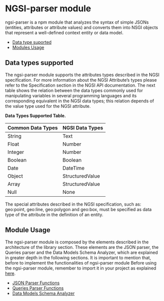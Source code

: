 # NGSI-parser module

ngsi-parser is a npm module that analyzes the syntax of simple JSONs (entities, attributes or attribute values) and converts them into NSGI objects that represent a well-defined context entity or data model.

* [Data type suported](#data-type-supported)
* [Modules Usage](#modules-usage)

## Data types supported
The ngsi-parser module supports the attributes types described in the NGSI specification. For more information about the NGSI Attribute’s types please refer to the Specification section in the NGSI API documentation. 
The next table shows the relation between the data types commonly used for manipulating variables in several programming languages and its corresponding equivalent in the NGSI data types; this relation depends of the value type used for the NGSI attribute.

**Data Types Supported Table.**

|Common Data Types | NGSI Data Types | 
|------------ | -------------
|String |  Text  |
|Float  |  Number  |
|Integer  |  Number  |
|Boolean  |  Boolean  |
|Date  |  DateTime  |
|Object  |  StructuredValue  |
|Array  |  StructuredValue  |
|Null  |  None  |

The special attributes described in the NGSI specification, such as: geo:point, geo:line, geo:polygon and geo:box, must be specified as data type of the attribute in the definition of an entity.

## Module Usage
The ngsi-parser module is composed by the elements described in the architecture of the library section. These elements are the JSON parser, the Queries parser and the Data Models Schema Analyzer, which are explained in greater depth in the following sections.
It is important to mention that, before to implement the functionalities of ngsi-parser module Before using the ngsi-parser module, remember to import it in your project as explained [here](../usersManual.md).

* [JSON Parser Functions](docs/JSONParser.md)
* [Queries Parser Functions](docs/QueriesParser.md)
* [Data Models Schema Analyzer](docs/SchemasAnalizer.md)


